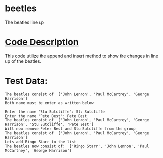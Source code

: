 # beetles
The beatles line up

[Code Description](https://github.com/Fran0616/beetles/blob/master/beatles.py)
=

This code utilize the append and insert method to show the changes in line up of the beatles. 


Test Data:
=

```
The beatles consist of  ['John Lennon', 'Paul McCartney', 'George Harrison']
Both name must be enter as written below

Enter the name "Stu Sutcliffe": Stu Sutcliffe
Enter the name "Pete Best": Pete Best
The beatles consist of  ['John Lennon', 'Paul McCartney', 'George Harrison', 'Stu Sutcliffe', 'Pete Best']
Will now remove Peter Best and Stu Sutcliffe from the group
The beatles consist of  ['John Lennon', 'Paul McCartney', 'George Harrison']
Lets add Ringo Starr to the list 
The beatles now consist of:  ['Ringo Starr', 'John Lennon', 'Paul McCartney', 'George Harrison']

```
